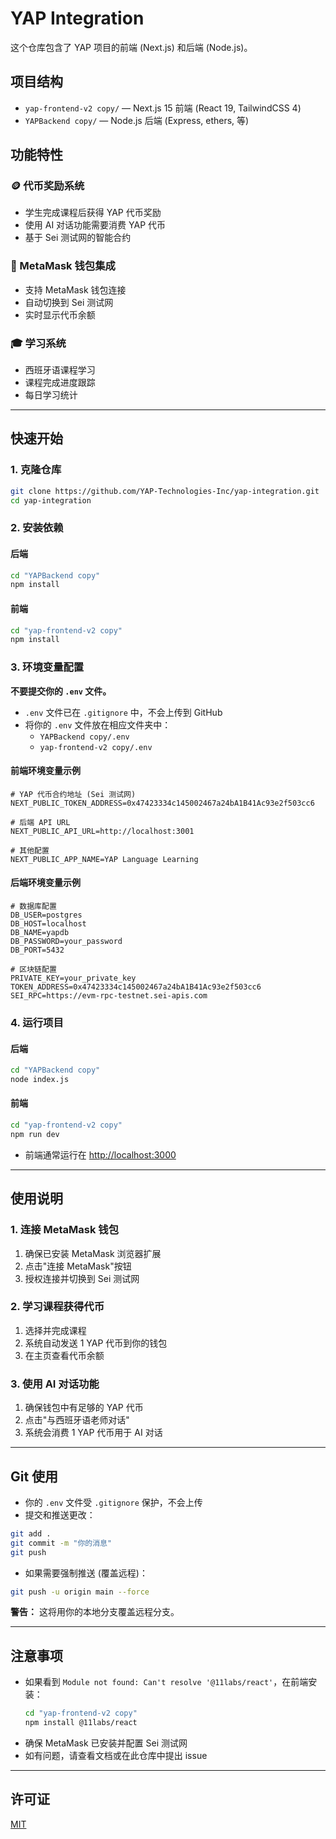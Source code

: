 # YAP Integration

这个仓库包含了 YAP 项目的前端 (Next.js) 和后端 (Node.js)。

## 项目结构

- `yap-frontend-v2 copy/` — Next.js 15 前端 (React 19, TailwindCSS 4)
- `YAPBackend copy/` — Node.js 后端 (Express, ethers, 等)

## 功能特性

### 🪙 代币奖励系统
- 学生完成课程后获得 YAP 代币奖励
- 使用 AI 对话功能需要消费 YAP 代币
- 基于 Sei 测试网的智能合约

### 🔗 MetaMask 钱包集成
- 支持 MetaMask 钱包连接
- 自动切换到 Sei 测试网
- 实时显示代币余额

### 🎓 学习系统
- 西班牙语课程学习
- 课程完成进度跟踪
- 每日学习统计

---

## 快速开始

### 1. 克隆仓库
```sh
git clone https://github.com/YAP-Technologies-Inc/yap-integration.git
cd yap-integration
```

### 2. 安装依赖
#### 后端
```sh
cd "YAPBackend copy"
npm install
```
#### 前端
```sh
cd "yap-frontend-v2 copy"
npm install
```

### 3. 环境变量配置
**不要提交你的 `.env` 文件。**
- `.env` 文件已在 `.gitignore` 中，不会上传到 GitHub
- 将你的 `.env` 文件放在相应文件夹中：
  - `YAPBackend copy/.env`
  - `yap-frontend-v2 copy/.env`

#### 前端环境变量示例
```env
# YAP 代币合约地址 (Sei 测试网)
NEXT_PUBLIC_TOKEN_ADDRESS=0x47423334c145002467a24bA1B41Ac93e2f503cc6

# 后端 API URL
NEXT_PUBLIC_API_URL=http://localhost:3001

# 其他配置
NEXT_PUBLIC_APP_NAME=YAP Language Learning
```

#### 后端环境变量示例
```env
# 数据库配置
DB_USER=postgres
DB_HOST=localhost
DB_NAME=yapdb
DB_PASSWORD=your_password
DB_PORT=5432

# 区块链配置
PRIVATE_KEY=your_private_key
TOKEN_ADDRESS=0x47423334c145002467a24bA1B41Ac93e2f503cc6
SEI_RPC=https://evm-rpc-testnet.sei-apis.com
```

### 4. 运行项目
#### 后端
```sh
cd "YAPBackend copy"
node index.js
```
#### 前端
```sh
cd "yap-frontend-v2 copy"
npm run dev
```
- 前端通常运行在 [http://localhost:3000](http://localhost:3000)

---

## 使用说明

### 1. 连接 MetaMask 钱包
1. 确保已安装 MetaMask 浏览器扩展
2. 点击"连接 MetaMask"按钮
3. 授权连接并切换到 Sei 测试网

### 2. 学习课程获得代币
1. 选择并完成课程
2. 系统自动发送 1 YAP 代币到你的钱包
3. 在主页查看代币余额

### 3. 使用 AI 对话功能
1. 确保钱包中有足够的 YAP 代币
2. 点击"与西班牙语老师对话"
3. 系统会消费 1 YAP 代币用于 AI 对话

---

## Git 使用
- 你的 `.env` 文件受 `.gitignore` 保护，不会上传
- 提交和推送更改：
```sh
git add .
git commit -m "你的消息"
git push
```
- 如果需要强制推送 (覆盖远程)：
```sh
git push -u origin main --force
```
  **警告：** 这将用你的本地分支覆盖远程分支。

---

## 注意事项
- 如果看到 `Module not found: Can't resolve '@11labs/react'`，在前端安装：
  ```sh
  cd "yap-frontend-v2 copy"
  npm install @11labs/react
  ```
- 确保 MetaMask 已安装并配置 Sei 测试网
- 如有问题，请查看文档或在此仓库中提出 issue

---

## 许可证
[MIT](LICENSE) 